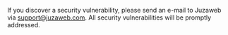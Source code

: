 If you discover a security vulnerability, please send an e-mail to Juzaweb via [support@juzaweb.com](support@juzaweb.com). All security vulnerabilities will be promptly addressed.
